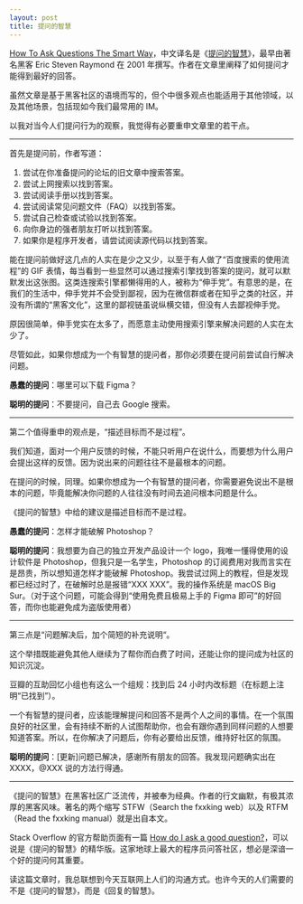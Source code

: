 ```yaml
---
layout: post
title: 提问的智慧
---
```


[How To Ask Questions The Smart Way](http://www.catb.org/~esr/faqs/smart-questions.html)，中文译名是《[提问的智慧](https://github.com/ryanhanwu/How-To-Ask-Questions-The-Smart-Way/blob/main/README-zh_CN.md)》，最早由著名黑客 Eric Steven Raymond 在 2001 年撰写。作者在文章里阐释了如何提问才能得到最好的回答。

虽然文章是基于黑客社区的语境而写的，但个中很多观点也能适用于其他领域，以及其他场景，包括现如今我们最常用的 IM。

以我对当今人们提问行为的观察，我觉得有必要重申文章里的若干点。

----

首先是提问前，作者写道：

1. 尝试在你准备提问的论坛的旧文章中搜索答案。
2. 尝试上网搜索以找到答案。
3. 尝试阅读手册以找到答案。
4. 尝试阅读常见问题文件（FAQ）以找到答案。
5. 尝试自己检查或试验以找到答案。
6. 向你身边的强者朋友打听以找到答案。
7. 如果你是程序开发者，请尝试阅读源代码以找到答案。

能在提问前做好这几点的人实在是少之又少，以至于有人做了“百度搜索的使用流程”的 GIF 表情，每当看到一些显然可以通过搜索引擎找到答案的提问，就可以默默发出这张图。这类连搜索引擎都懒得用的人，被称为“伸手党”。有意思的是，在我们的生活中，伸手党并不会受到鄙视，因为在微信群或者在知乎之类的社区，并没有所谓的“黑客文化”，这里的鄙视链虽说纵横交错，但没有人去鄙视伸手党。

原因很简单，伸手党实在太多了，而愿意主动使用搜索引擎来解决问题的人实在太少了。

尽管如此，如果你想成为一个有智慧的提问者，那你必须要在提问前尝试自行解决问题。

**愚蠢的提问**：哪里可以下载 Figma？

**聪明的提问**：不要提问，自己去 Google 搜索。

----

第二个值得重申的观点是，“描述目标而不是过程”。

我们知道，面对一个用户反馈的时候，不能只听用户在说什么，而要想为什么用户会提出这样的反馈。因为说出来的问题往往不是最根本的问题。

在提问的时候，同理。如果你想成为一个有智慧的提问者，你需要避免说出不是根本的问题，毕竟能解决你问题的人往往没有时间去追问根本问题是什么。

《提问的智慧》中给的建议是描述目标而不是过程。

**愚蠢的提问**：怎样才能破解 Photoshop？

**聪明的提问**：我想要为自己的独立开发产品设计一个 logo，我唯一懂得使用的设计软件是 Photoshop，但我只是一名学生，Photoshop 的订阅费用对我而言实在是昂贵，所以想知道怎样才能破解 Photoshop。我尝试过网上的教程，但是发现都已经过时了，在破解时总是报错“XXX XXX”。我的操作系统是 macOS Big Sur。（对于这个问题，可能会得到“使用免费且极易上手的 Figma 即可”的好回答，而你也能避免成为盗版使用者）

----

第三点是“问题解决后，加个简短的补充说明“。

这个举措既能避免其他人继续为了帮你而白费了时间，还能让你的提问成为社区的知识沉淀。

豆瓣的互助回忆小组也有这么一个组规：找到后 24 小时内改标题（在标题上注明“已找到”）。

一个有智慧的提问者，应该能理解提问和回答不是两个人之间的事情。在一个氛围良好的社区里，会有持续不断的人试图帮助你，也会有跟你遇到同样问题的人想要知道答案。所以，在你解决了问题后，你有必要给出反馈，维持好社区的氛围。

**聪明的提问**：\[更新\]问题已解决，感谢所有朋友的回答。我发现问题确实出在 XXXX，@XXX 说的方法行得通。

----

《提问的智慧》在黑客社区广泛流传，并被奉为经典。作者的行文幽默，有极其浓厚的黑客风味。著名的两个缩写 STFW（Search the fxxking web）以及 RTFM（Read the fxxking manual）就是出自本文。

Stack Overflow 的官方帮助页面有一篇 [How do I ask a good question?](https://stackoverflow.com/help/how-to-ask)，可以说是《提问的智慧》的精华版。这家地球上最大的程序员问答社区，想必是深谙一个好的提问何其重要。

读这篇文章时，我总联想到今天互联网上人们的沟通方式。也许今天的人们需要的不是《提问的智慧》，而是《回复的智慧》。